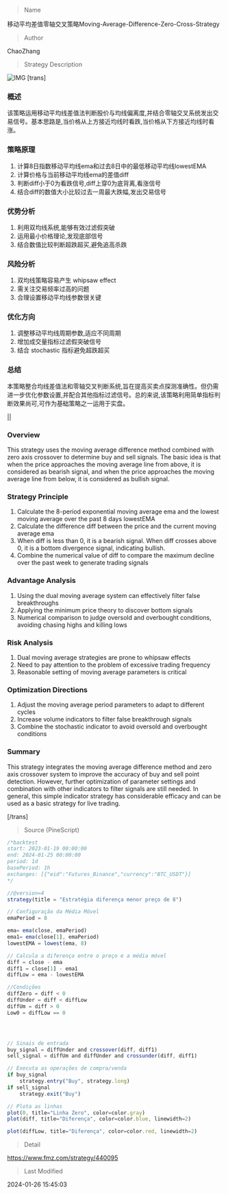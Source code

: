 
> Name

移动平均差值零轴交叉策略Moving-Average-Difference-Zero-Cross-Strategy

> Author

ChaoZhang

> Strategy Description

![IMG](https://www.fmz.com/upload/asset/fba222f1ecd01ae531.png)
[trans]

### 概述

该策略运用移动平均线差值法判断股价与均线偏离度,并结合零轴交叉系统发出交易信号。基本思路是,当价格从上方接近均线时看跌,当价格从下方接近均线时看涨。

### 策略原理  

1. 计算8日指数移动平均线ema和过去8日中的最低移动平均线lowestEMA
2. 计算价格与当前移动平均线ema的差值diff
3. 判断diff小于0为看跌信号,diff上穿0为底背离,看涨信号
4. 结合diff的数值大小比较过去一周最大跌幅,发出交易信号

### 优势分析

1. 利用双均线系统,能够有效过滤假突破
2. 运用最小价格理论,发现底部信号
3. 结合数值比较判断超跌超买,避免追高杀跌

### 风险分析  

1. 双均线策略容易产生 whipsaw  effect
2. 需关注交易频率过高的问题 
3. 合理设置移动平均线参数很关键

### 优化方向  

1. 调整移动平均线周期参数,适应不同周期
2. 增加成交量指标过滤假突破信号
3. 结合 stochastic 指标避免超跌超买

### 总结  

本策略整合均线差值法和零轴交叉判断系统,旨在提高买卖点探测准确性。但仍需进一步优化参数设置,并配合其他指标过滤信号。总的来说,该策略利用简单指标判断效果尚可,可作为基础策略之一运用于实盘。

||

### Overview

This strategy uses the moving average difference method combined with zero axis crossover to determine buy and sell signals. The basic idea is that when the price approaches the moving average line from above, it is considered as bearish signal, and when the price approaches the moving average line from below, it is considered as bullish signal.

### Strategy Principle

1. Calculate the 8-period exponential moving average ema and the lowest moving average over the past 8 days lowestEMA
2. Calculate the difference diff between the price and the current moving average ema  
3. When diff is less than 0, it is a bearish signal. When diff crosses above 0, it is a bottom divergence signal, indicating bullish.
4. Combine the numerical value of diff to compare the maximum decline over the past week to generate trading signals

### Advantage Analysis 

1. Using the dual moving average system can effectively filter false breakthroughs
2. Applying the minimum price theory to discover bottom signals  
3. Numerical comparison to judge oversold and overbought conditions, avoiding chasing highs and killing lows

### Risk Analysis   

1. Dual moving average strategies are prone to whipsaw effects
2. Need to pay attention to the problem of excessive trading frequency
3. Reasonable setting of moving average parameters is critical

### Optimization Directions

1. Adjust the moving average period parameters to adapt to different cycles
2. Increase volume indicators to filter false breakthrough signals 
3. Combine the stochastic indicator to avoid oversold and overbought conditions  

### Summary

This strategy integrates the moving average difference method and zero axis crossover system to improve the accuracy of buy and sell point detection. However, further optimization of parameter settings and combination with other indicators to filter signals are still needed. In general, this simple indicator strategy has considerable efficacy and can be used as a basic strategy for live trading.

[/trans]



> Source (PineScript)

``` javascript
/*backtest
start: 2023-01-19 00:00:00
end: 2024-01-25 00:00:00
period: 1d
basePeriod: 1h
exchanges: [{"eid":"Futures_Binance","currency":"BTC_USDT"}]
*/

//@version=4
strategy(title = "Estratégia diferença menor preço de 8")

// Configuração da Média Móvel
emaPeriod = 8

ema= ema(close, emaPeriod)
ema1= ema(close[1], emaPeriod)
lowestEMA = lowest(ema, 8)

// Calcula a diferença entre o preço e a média móvel
diff = close - ema
diff1 = close[1] - ema1
diffLow = ema - lowestEMA

//Condições
diffZero = diff < 0
diffUnder = diff < diffLow
diffUm = diff > 0
Low0 = diffLow == 0




// Sinais de entrada
buy_signal = diffUnder and crossover(diff, diff1) 
sell_signal = diffUm and diffUnder and crossunder(diff, diff1)

// Executa as operações de compra/venda
if buy_signal
    strategy.entry("Buy", strategy.long)
if sell_signal
    strategy.exit("Buy")

// Plota as linhas
plot(0, title="Linha Zero", color=color.gray)
plot(diff, title="Diferença", color=color.blue, linewidth=2)

plot(diffLow, title="Diferença", color=color.red, linewidth=2)

```

> Detail

https://www.fmz.com/strategy/440095

> Last Modified

2024-01-26 15:45:03
